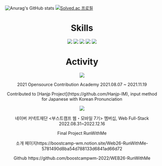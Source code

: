 
![Anurag's GitHub stats](https://github-readme-stats.vercel.app/api?username=catensia&show_icons=true&theme=radical)
[![Solved.ac 프로필](http://mazassumnida.wtf/api/v2/generate_badge?boj=catenary)](https://solved.ac/유저네임)

<div align=center><h1>Skills</h1></div>
<div align=center> 
<img src="https://img.shields.io/badge/c-00599C?style=for-the-badge&logo=c%2B%2B&logoColor=white">
<img src="https://img.shields.io/badge/mysql-4479A1?style=for-the-badge&logo=mysql&logoColor=white">
<img src="https://img.shields.io/badge/node.js-339933?style=for-the-badge&logo=Node.js&logoColor=white">
<img src="https://img.shields.io/badge/express-000000?style=for-the-badge&logo=express&logoColor=white">
<img src="https://img.shields.io/badge/TypeScript-3178C6.svg?&style=for-the-badge&logo=TypeScript&logoColor=white">
</div>

<div align=center><h1>Activity</h1></div>
<div align=center>
<img src="https://github.com/catensia/catensia/assets/53655119/bd7d66f3-8cb6-4a4e-b120-55757e28f73b">
<p> 2021 Opensource Contribution Academy 2021.08.07 ~ 2021.11.19</p>
<p> Contributed to [Hanjp Project](https://github.com/Hanjp-IM), input method for Japanese with Korean Pronunciation</p>
<img src="https://github.com/catensia/catensia/assets/53655119/50c22886-b164-4503-9152-29dd0e868c3c">
<p> 네이버 커넥트재단 <부스트캠프 웹・모바일 7기> 멤버십, Web Full-Stack 2022.08.31~2022.12.16 </p>
<p> Final Project RunWithMe </p>
<p> 소개 페이지https://boostcamp-wm.notion.site/Web26-RunWithMe-5781490d8ba54d788133d6841ad66d72 </p>
<p> Github https://github.com/boostcampwm-2022/WEB26-RunWithMe</p>
</div>
